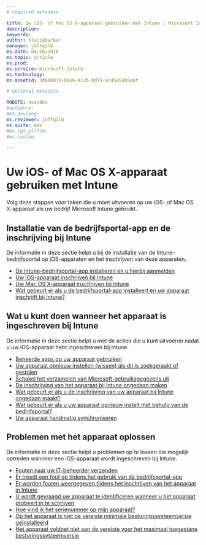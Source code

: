 ```yaml
---
# required metadata

title: Uw iOS- of Mac OS X-apparaat gebruiken met Intune | Microsoft Intune
description:
keywords:
author: Staciebarker
manager: jeffgilb
ms.date: 04/28/2016
ms.topic: article
ms.prod:
ms.service: microsoft-intune
ms.technology:
ms.assetid: 3d648819-b866-412b-bd19-ac4505eb5eaf

# optional metadata

ROBOTS: noindex
#audience:
#ms.devlang:
ms.reviewer: jeffgilb
ms.suite: ems
#ms.tgt_pltfrm:
#ms.custom:

---
```


# Uw iOS- of Mac OS X-apparaat gebruiken met Intune

Volg deze stappen voor taken die u moet uitvoeren op uw iOS- of Mac OS X-apparaat als uw bedrijf Microsoft Intune gebruikt.

## Installatie van de bedrijfsportal-app en de inschrijving bij Intune

De informatie in deze sectie helpt u bij de installatie van de Intune-bedrijfsportal op iOS-apparaten en het inschrijven van deze apparaten.

- [De Intune-bedrijfsportal-app installeren en u hierbij aanmelden](install-and-sign-in-to-the-intune-company-portal-app-ios.md)</br>
- [Uw iOS-apparaat inschrijven bij Intune](enroll-your-device-in-intune-ios.md)</br>
- [Uw Mac OS X-apparaat inschrijven bij Intune](enroll-your-device-in-intune-mac-os-x.md)</br>
- [Wat gebeurt er als u de bedrijfsportal-app installeert en uw apparaat inschrijft bij Intune?](what-happens-if-you-install-the-Company-Portal-app-and-enroll-your-device-in-intune-ios.md)</br>

## Wat u kunt doen wanneer het apparaat is ingeschreven bij Intune

De informatie in deze sectie helpt u met de acties die u kunt uitvoeren nadat u uw iOS-apparaat hebt ingeschreven bij Intune.

- [Beheerde apps op uw apparaat gebruiken](use-managed-apps-on-your-device-ios.md)</br>
- [Uw apparaat opnieuw instellen (wissen) als dit is zoekgeraakt of gestolen](reset-erase-your-lost-or-stolen-device-ios.md)</br>
- [Schakel het verzamelen van Microsoft-gebruiksgegevens uit](turn-off-microsoft-usage-data-collection-ios.md)</br>
- [De inschrijving van het apparaat bij Intune ongedaan maken](unenroll-your-device-from-intune-ios.md)</br>
- [Wat gebeurt er als u de inschrijving van uw apparaat bij Intune ongedaan maakt?](what-happens-if-you-unenroll-your-device-from-intune-ios.md)</br>
- [Wat gebeurt er als u uw apparaat opnieuw instelt met behulp van de bedrijfsportal?](what-happens-if-you-reset-your-device-using-the-company-portal-ios.md)</br>
- [Uw apparaat handmatig synchroniseren](sync-your-device-manually-ios.md)

## Problemen met het apparaat oplossen

De informatie in deze sectie helpt u problemen op te lossen die mogelijk optreden wanneer een iOS-apparaat wordt ingeschreven bij Intune.

- [Fouten naar uw IT-beheerder verzenden](send-errors-to-your-it-admin-ios.md)</br>
- [Er treedt een fout op tijdens het gebruik van de bedrijfsportal-app](you-get-an-error-while-using-the-company-portal-app-ios.md)</br>
- [Er worden fouten weergegeven tijdens het inschrijven van het apparaat in Intune](you-see-errors-while-trying-to-enroll-your-device-in-intune-ios.md)</br>
- [U wordt gevraagd uw apparaat te identificeren wanneer u het apparaat probeert in te schrijven](you-are-asked-to-identify-your-device-when-trying-to-enroll-ios.md)</br>
- [Hoe vind ik het serienummer op mijn apparaat?](how-do-i-find-the-serial-number-on-my-device-ios.md)</br>
- [Op het apparaat is niet de vereiste minimale besturingssysteemversie geïnstalleerd](device-doesnt-have-the-required-minimum-operating-system-version-ios.md)</br>
- [Het apparaat voldoet niet aan de vereiste voor het maximaal toegestane besturingssysteemversie](device-doesnt-comply-with-the-maximum-operating-system-version-ios.md)




<!--HONumber=May16_HO1-->


